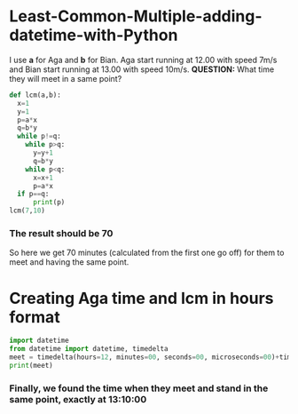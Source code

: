 # Least-Common-Multiple-adding-datetime-with-Python

I use **a** for Aga and **b** for Bian. Aga start running at 12.00 with speed 7m/s and Bian start running at 13.00 with speed 10m/s.
**QUESTION:** What time they will meet in a same point?
```python
def lcm(a,b):
  x=1
  y=1
  p=a*x
  q=b*y
  while p!=q:
    while p>q:
      y=y+1
      q=b*y
    while p<q:
      x=x+1
      p=a*x
  if p==q:
      print(p)
lcm(7,10) 
```
### The result should be **70**

So here we get 70 minutes (calculated from the first one go off) for them to meet and having the same point.

# Creating Aga time and lcm in hours format 

```python
import datetime
from datetime import datetime, timedelta
meet = timedelta(hours=12, minutes=00, seconds=00, microseconds=00)+timedelta(hours=0, minutes=70, seconds=00, microseconds=00)
print(meet)
```
### Finally, we found the time when they meet and stand in the same point, exactly at **13:10:00**
